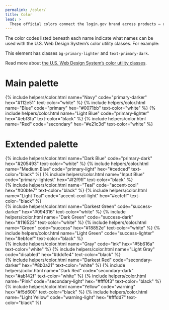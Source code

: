 ```yaml
---
permalink: /color/
title: Color
lead: >
  These official colors connect the login.gov brand across products — use them when possible.
---
```


The color codes listed beneath each name indicate what names can be used with the U.S. Web Design System’s color utility classes. For example:

<div class="bg-primary-lighter text-primary-dark padding-1 maxw-tablet">
  This element has classes <code>bg-primary-lighter</code> and <code>text-primary-dark</code>.
</div>

Read more about <a href="https://v2.designsystem.digital.gov/utilities/color/" target="_blank">the U.S. Web Design System’s color utility classes</a>.

# Main palette

<div class="grid-row grid-gap">
  {% include helpers/color.html
    name="Navy"
    code="primary-darker"
    hex="#112e51"
    text-color="white"
  %}
  {% include helpers/color.html
    name="Blue"
    code="primary"
    hex="#0071bb"
    text-color="white"
  %}
  {% include helpers/color.html
    name="Light Blue"
    code="primary-lighter"
    hex="#ebf3fa"
    text-color="black"
  %}
  {% include helpers/color.html
    name="Red"
    code="secondary"
    hex="#e21c3d"
    text-color="white"
  %}
</div>

# Extended palette

<div class="grid-row grid-gap">
  <div class="grid-row tablet:grid-col">
    {% include helpers/color.html
      name="Dark Blue"
      code="primary-dark"
      hex="#205493"
      text-color="white"
    %}
    {% include helpers/color.html
      name="Medium Blue"
      code="primary-light"
      hex="#cedced"
      text-color="black"
    %}
    {% include helpers/color.html
      name="Input Blue"
      code="primary-lightest"
      hex="#f2f9ff"
      text-color="black"
    %}
  </div>
  <div class="grid-row tablet:grid-col">
    {% include helpers/color.html
      name="Teal"
      code="accent-cool"
      hex="#00bfe7"
      text-color="black"
    %}
    {% include helpers/color.html
      name="Light Teal"
      code="accent-cool-light"
      hex="#ecfcff"
      text-color="black"
    %}
  </div>
</div>

<div class="grid-row grid-gap">
  <div class="grid-row tablet:grid-col">
    {% include helpers/color.html
      name="Darkest Green"
      code="success-darker"
      hex="#094316"
      text-color="white"
    %}
    {% include helpers/color.html
      name="Dark Green"
      code="success-dark"
      hex="#116523"
      text-color="white"
    %}
    {% include helpers/color.html
      name="Green"
      code="success"
      hex="#18852e"
      text-color="white"
    %}
    {% include helpers/color.html
      name="Light Green"
      code="success-lighter"
      hex="#ebfcef"
      text-color="black"
    %}
  </div>
  <div class="grid-row tablet:grid-col">
    {% include helpers/color.html
      name="Gray"
      code="ink"
      hex="#5b616a"
      text-color="white"
    %}
    {% include helpers/color.html
      name="Light Gray"
      code="disabled"
      hex="#dddfe4"
      text-color="black"
    %}
  </div>
</div>

<div class="grid-row grid-gap">
  <div class="grid-row tablet:grid-col">
    {% include helpers/color.html
      name="Darkest Red"
      code="secondary-darker"
      hex="#8b0a21"
      text-color="white"
    %}
    {% include helpers/color.html
      name="Dark Red"
      code="secondary-dark"
      hex="#ab142f"
      text-color="white"
    %}
    {% include helpers/color.html
      name="Pink"
      code="secondary-light"
      hex="#fff0f3"
      text-color="black"
    %}
  </div>
  <div class="grid-row tablet:grid-col">
    {% include helpers/color.html
      name="Yellow"
      code="warning"
      hex="#f5d600"
      text-color="black"
    %}
    {% include helpers/color.html
      name="Light Yellow"
      code="warning-light"
      hex="#fffdd7"
      text-color="black"
    %}
  </div>
</div>
